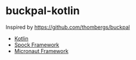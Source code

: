# buckpal-kotlin
Inspired by https://github.com/thombergs/buckpal

* [Kotlin](https://kotlinlang.org)
* [Spock Framework](https://github.com/spockframework/spock)
* [Micronaut Framework](https://micronaut.io)

